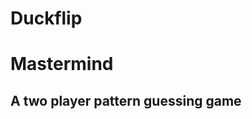 # Duckflip
<!doctype html>
<html>
  <head>
    <title> Mastermind </title>
  </head>
  
  <body>
    <h1> Mastermind</h1>
  <h2> A two player pattern guessing game </h2>
  </body>
</html>
